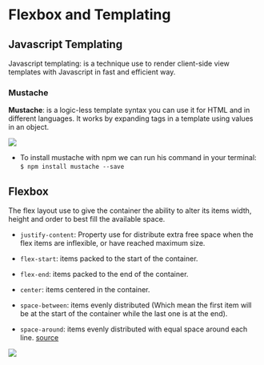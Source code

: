 # Flexbox and Templating

## Javascript Templating

Javascript templating: is a technique use to render client-side view templates with Javascript in fast and efficient way.

### Mustache

**Mustache**: is a logic-less template syntax you can use it for HTML and in different languages. It works by expanding tags in a template using values in an object.


![](http://www.kodecrash.com/wp-content/uploads/2019/03/mustache-js-introduction.png)


- To install mustache with npm we can run his command in your terminal: `$ npm install mustache --save`


## Flexbox

The flex layout use to give the container the ability to alter its items width, height and order to best fill the available space.


- `justify-content`: Property use for distribute extra free space when the flex items are inflexible, or have reached maximum size.  


- `flex-start`: items packed to the start of the container. 
- `flex-end`: items packed to the end of the container.
- `center`: items centered in the container.
- `space-between`: items evenly distributed (Which mean the first item will be at the start of the container while the last one is at the end).
- `space-around`: items evenly distributed with equal space around each line.
[source](https://css-tricks.com/snippets/css/a-guide-to-flexbox/)

![](https://miro.medium.com/max/1836/1*sYq9HtHI42PrEnx8lKikKw.png)


